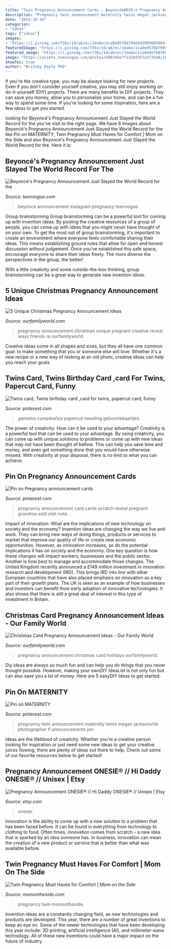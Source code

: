 ```yaml
---
title: "Twin Pregnancy Announcement Cards : Beyoncé&#039;s Pregnancy Announcement Just Slayed The World Record For The"
description: "Pregnancy twin announcement maternity twins megan jacksonville photographer fl announcements jon"
date: "2022-10-24"
categories:
- "ideas"
tags: ["ideas"]
images:
- "https://i.pinimg.com/736x/1d/a6/ec/1da6ec1ca8e95760709d4d399560200d.jpg"
featuredImage: "https://i.pinimg.com/736x/1d/a6/ec/1da6ec1ca8e95760709d4d399560200d.jpg"
featured_image: "https://i.pinimg.com/736x/1d/a6/ec/1da6ec1ca8e95760709d4d399560200d.jpg"
image: "https://assets.teenvogue.com/photos/589346e7f133b9357a3f33a6/16:9/w_1280,c_limit/FACEBOOK.png?mbid=social_retweet"
ShowToc: true
author: "Britney Doyle PhD"
---
```



If you're the creative type, you may be always looking for new projects. Even if you don't consider yourself creative, you may still enjoy working on do-it-yourself (DIY) projects. There are many benefits to DIY projects. They can save you money, allow you to personalize your home, and can be a fun way to spend some time. If you're looking for some inspiration, here are a few ideas to get you started.

	

		
looking for Beyoncé&#039;s Pregnancy Announcement Just Slayed the World Record for the you've visit to the right page. We have 8 Images about Beyoncé&#039;s Pregnancy Announcement Just Slayed the World Record for the like Pin on MATERNITY, Twin Pregnancy Must Haves for Comfort | Mom on the Side and also Beyoncé&#039;s Pregnancy Announcement Just Slayed the World Record for the. Here it is:
		
    
## Beyoncé&#039;s Pregnancy Announcement Just Slayed The World Record For The

<img loading=lazy src="https://assets.teenvogue.com/photos/589346e7f133b9357a3f33a6/16:9/w_1280,c_limit/FACEBOOK.png?mbid=social_retweet" onerror="this.onerror=null;this.src='https://tse2.mm.bing.net/th?id=OIP.GHw9D-CeUZL6pf5fyCDMogHaD4&amp;pid=15.1';" alt="Beyoncé&#039;s Pregnancy Announcement Just Slayed the World Record for the">

_Source: teenvogue.com_

>beyonce announcement instagram pregnancy teenvogue. 

	

Group brainstorming
Group brainstorming can be a powerful tool for coming up with invention ideas. By pooling the creative resources of a group of people, you can come up with ideas that you might never have thought of on your own.
To get the most out of group brainstorming, it's important to create an environment where everyone feels comfortable sharing their ideas. This means establishing ground rules that allow for open and honest discussion without judgement. Once you've established this safe space, encourage everyone to share their ideas freely. The more diverse the perspectives in the group, the better!

With a little creativity and some outside-the-box thinking, group brainstorming can be a great way to generate new invention ideas.

    
## 5 Unique Christmas Pregnancy Announcement Ideas

<img loading=lazy src="https://www.ourfamilyworld.com/wp-content/uploads/2014/12/Christmas-Pregnancy-Announcement-Ideas.jpg" onerror="this.onerror=null;this.src='https://tse1.mm.bing.net/th?id=OIP.qIF_mSYWJ07O6QBkQcA_iwHaLI&amp;pid=15.1';" alt="5 Unique Christmas Pregnancy Announcement Ideas">

_Source: ourfamilyworld.com_

>pregnancy announcement christmas unique pregnant creative reveal ways friends re ourfamilyworld. 

	

Creative ideas come in all shapes and sizes, but they all have one common goal: to make something that you or someone else will love. Whether it's a new recipe or a new way of looking at an old photo, creative ideas can help you reach your goals.

    
## Twins Card, Twins Birthday Card ,card For Twins, Papercut Card, Funny

<img loading=lazy src="https://i.pinimg.com/originals/ff/9e/61/ff9e61548e890960d8479baf77d1c7ed.jpg" onerror="this.onerror=null;this.src='https://tse4.mm.bing.net/th?id=OIP.01EKy1tSKSPKibNDDz7F-AHaJ4&amp;pid=15.1';" alt="Twins card, Twins birthday card ,card for twins, papercut card, funny">

_Source: pinterest.com_

>gemelos cumpleaños papercut tweeling geboortekaartjes. 

	

The power of creativity: How can it be used to your advantage?
Creativity is a powerful tool that can be used to your advantage. By using creativity, you can come up with unique solutions to problems or come up with new ideas that may not have been thought of before. This can help you save time and money, and even get something done that you would have otherwise missed. With creativity at your disposal, there is no limit to what you can achieve.

    
## Pin On Pregnancy Announcement Cards

<img loading=lazy src="https://i.pinimg.com/736x/1d/a6/ec/1da6ec1ca8e95760709d4d399560200d.jpg" onerror="this.onerror=null;this.src='https://tse4.mm.bing.net/th?id=OIP.i_J3U9U5CA0whG_rVr7a8AHaFj&amp;pid=15.1';" alt="Pin on Pregnancy announcement cards">

_Source: pinterest.com_

>pregnancy announcement card cards scratch reveal pregnant grandma sold visit note. 

	

Impact of innovation: What are the implications of new technology on society and the economy?
Invention ideas are changing the way we live and work. They can bring new ways of doing things, products or services to market that improve our quality of life or create new economic opportunities. However, as innovation increases, so do the potential implications it has on society and the economy. One key question is how these changes will impact workers, businesses and the public sector. Another is how best to manage and accommodate those changes.
The United Kingdom recently announced a £149 million investment in innovation research and development (IRD). This brings IRD into line with other European countries that have also placed emphasis on innovation as a key part of their growth plans. The UK is seen as an example of how businesses and investors can benefit from early adoption of innovative technologies. It also shows that there is still a great deal of interest in this type of investment in Britain.

    
## Christmas Card Pregnancy Announcement Ideas - Our Family World

<img loading=lazy src="https://www.ourfamilyworld.com/wp-content/uploads/2014/12/Christmas-Card-Pregnancy-Announcement-Ideas.jpg" onerror="this.onerror=null;this.src='https://tse2.mm.bing.net/th?id=OIP.mDl47_j8bd0j9_CQoWIsCQHaLH&amp;pid=15.1';" alt="Christmas Card Pregnancy Announcement Ideas - Our Family World">

_Source: ourfamilyworld.com_

>pregnancy announcement christmas card holidays ourfamilyworld. 

	

Diy ideas are always so much fun and can help you do things that you never thought possible. However, making your ownDIY IdeaList is not only fun but can also save you a lot of money. Here are 5 easyDIY Ideas to get started: 

    
## Pin On MATERNITY

<img loading=lazy src="https://i.pinimg.com/736x/ce/c5/2c/cec52c4fdf5c0094850341e5c16b9eb9--twin-pregnancy-announcements-twins-announcement-ideas.jpg" onerror="this.onerror=null;this.src='https://tse1.mm.bing.net/th?id=OIP.S1IvXOW-ldJ0HdZV4tVQqgHaLy&amp;pid=15.1';" alt="Pin on MATERNITY">

_Source: pinterest.com_

>pregnancy twin announcement maternity twins megan jacksonville photographer fl announcements jon. 

	

Ideas are the lifeblood of creativity. Whether you’re a creative person looking for inspiration or just need some new ideas to get your creative juices flowing, there are plenty of ideas out there to help. Check out some of our favorite resources below to get started!

    
## Pregnancy Announcement ONESIE® // Hi Daddy ONESIE® // Unisex | Etsy

<img loading=lazy src="https://i.etsystatic.com/16103743/r/il/8b6f03/1598493346/il_794xN.1598493346_kqbx.jpg" onerror="this.onerror=null;this.src='https://tse3.mm.bing.net/th?id=OIP.vo1slRniVEx0g_ZohNasaQHaJ4&amp;pid=15.1';" alt="Pregnancy Announcement ONESIE® // Hi Daddy ONESIE® // Unisex | Etsy">

_Source: etsy.com_

>onesie. 

	

Innovation is the ability to come up with a new solution to a problem that has been faced before. It can be found in everything from technology to clothing to food. Often times, innovation comes from scratch – a new idea that is sparked by an idea someone has. In business, innovation can mean the creation of a new product or service that is better than what was available before.

    
## Twin Pregnancy Must Haves For Comfort | Mom On The Side

<img loading=lazy src="https://momontheside.com/wp-content/uploads/2017/03/Untitled-design-9.png" onerror="this.onerror=null;this.src='https://tse1.mm.bing.net/th?id=OIP.WpT--CLqsgYo0yiaH2hiQwHaGN&amp;pid=15.1';" alt="Twin Pregnancy Must Haves for Comfort | Mom on the Side">

_Source: momontheside.com_

>pregnancy twin momontheside. 

	

Invention ideas are a constantly changing field, as new technologies and products are developed. This year, there are a number of great inventions to keep an eye on. Some of the newer technologies that have been developing this year include: 3D printing, artificial intelligence (AI), and millimeter-wave technology. All of these new inventions could have a major impact on the future of industry.

